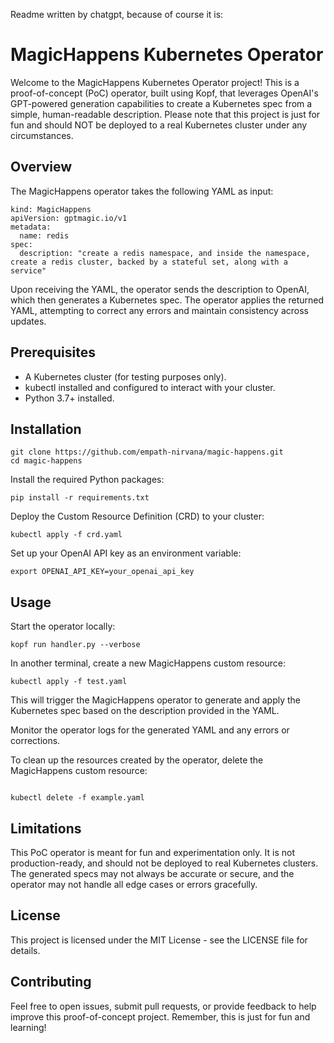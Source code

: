 Readme written by chatgpt, because of course it is:

# MagicHappens Kubernetes Operator
Welcome to the MagicHappens Kubernetes Operator project! This is a proof-of-concept (PoC) operator, built using Kopf, that leverages OpenAI's GPT-powered generation capabilities to create a Kubernetes spec from a simple, human-readable description. Please note that this project is just for fun and should NOT be deployed to a real Kubernetes cluster under any circumstances.

## Overview
The MagicHappens operator takes the following YAML as input:

```
kind: MagicHappens
apiVersion: gptmagic.io/v1
metadata:
  name: redis
spec:
  description: "create a redis namespace, and inside the namespace, create a redis cluster, backed by a stateful set, along with a service"
```

Upon receiving the YAML, the operator sends the description to OpenAI, which then generates a Kubernetes spec. The operator applies the returned YAML, attempting to correct any errors and maintain consistency across updates.

## Prerequisites
* A Kubernetes cluster (for testing purposes only).
* kubectl installed and configured to interact with your cluster.
* Python 3.7+ installed.
## Installation

```
git clone https://github.com/empath-nirvana/magic-happens.git
cd magic-happens
```
Install the required Python packages:
```
pip install -r requirements.txt
```
Deploy the Custom Resource Definition (CRD) to your cluster:

```
kubectl apply -f crd.yaml
```
Set up your OpenAI API key as an environment variable:
```
export OPENAI_API_KEY=your_openai_api_key
```
## Usage
Start the operator locally:

```
kopf run handler.py --verbose
```
In another terminal, create a new MagicHappens custom resource:
```
kubectl apply -f test.yaml
```
This will trigger the MagicHappens operator to generate and apply the Kubernetes spec based on the description provided in the YAML.

Monitor the operator logs for the generated YAML and any errors or corrections.

To clean up the resources created by the operator, delete the MagicHappens custom resource:

```

kubectl delete -f example.yaml
```
## Limitations
This PoC operator is meant for fun and experimentation only. It is not production-ready, and should not be deployed to real Kubernetes clusters. The generated specs may not always be accurate or secure, and the operator may not handle all edge cases or errors gracefully.

## License
This project is licensed under the MIT License - see the LICENSE file for details.

## Contributing
Feel free to open issues, submit pull requests, or provide feedback to help improve this proof-of-concept project. Remember, this is just for fun and learning!
